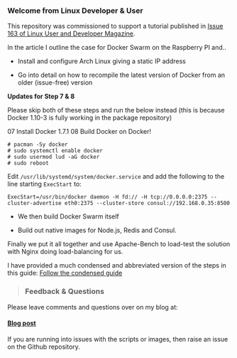 ### Welcome from Linux Developer & User

This repository was commissioned to support a tutorial published in [Issue 163 of Linux User and Developer Magazine](https://www.imagineshop.co.uk/magazines/linuxuser/linux-user-and-developer-issue-163.html).

In the article I outline the case for Docker Swarm on the Raspberry PI and..

* Install and configure Arch Linux giving a static IP address

* Go into detail on how to recompile the latest version of Docker from an older (issue-free) version

**Updates for Step 7 & 8**

Please skip both of these steps and run the below instead (this is because Docker 1.10-3 is fully working in the package repository)

07 Install Docker 1.7.1
08 Build Docker on Docker!

```
# pacman -Sy docker
# sudo systemctl enable docker
# sudo usermod lud -aG docker
# sudo reboot
```

Edit `/usr/lib/systemd/system/docker.service` and add the following to the line starting `ExecStart` to:

```
ExecStart=/usr/bin/docker daemon -H fd:// -H tcp://0.0.0.0:2375 --cluster-advertise eth0:2375 --cluster-store consul://192.168.0.35:8500
```

* We then build Docker Swarm itself

* Build out native images for Node.js, Redis and Consul.

Finally we put it all together and use Apache-Bench to load-test the solution with Nginx doing load-balancing for us.

I have provided a much condensed and abbreviated version of the steps in this guide: [Follow the condensed guide](https://github.com/alexellis/docker-arm/blob/master/GUIDE.md)

> ### Feedback & Questions

Please leave comments and questions over on my blog at:

#### [Blog post](http://blog.alexellis.io/linux-user-developer-magazine/)

If you are running into issues with the scripts or images, then raise an issue on the Github repository.
